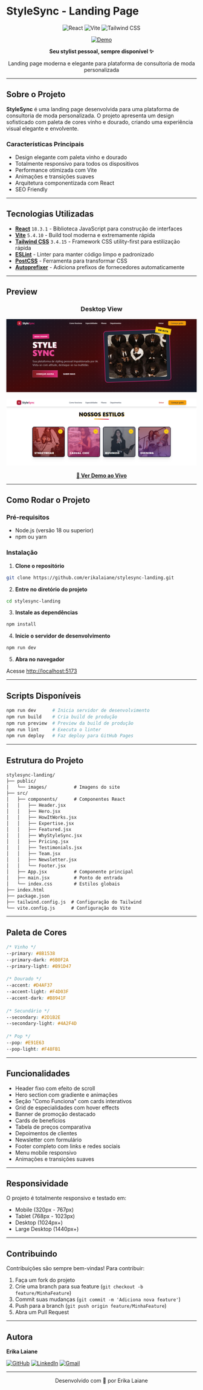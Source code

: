 # StyleSync - Landing Page

<div align="center">

![React](https://img.shields.io/badge/React-20232A?style=for-the-badge&logo=react&logoColor=61DAFB)
![Vite](https://img.shields.io/badge/Vite-646CFF?style=for-the-badge&logo=vite&logoColor=white)
![Tailwind CSS](https://img.shields.io/badge/Tailwind_CSS-38B2AC?style=for-the-badge&logo=tailwind-css&logoColor=white)

[![Demo](https://img.shields.io/badge/Demo-StyleSync-8B1538?style=for-the-badge&logo=vercel&logoColor=white)](https://erikalaiane.github.io/stylesync-landing/)

**Seu stylist pessoal, sempre disponível ✨**

Landing page moderna e elegante para plataforma de consultoria de moda personalizada

</div>

---

## Sobre o Projeto

**StyleSync** é uma landing page desenvolvida para uma plataforma de consultoria de moda personalizada. O projeto apresenta um design sofisticado com paleta de cores vinho e dourado, criando uma experiência visual elegante e envolvente.

### Características Principais

- Design elegante com paleta vinho e dourado
- Totalmente responsivo para todos os dispositivos
- Performance otimizada com Vite
- Animações e transições suaves
- Arquitetura componentizada com React
- SEO Friendly

---

## Tecnologias Utilizadas

- **[React](https://react.dev/)** `18.3.1` - Biblioteca JavaScript para construção de interfaces
- **[Vite](https://vitejs.dev/)** `5.4.10` - Build tool moderna e extremamente rápida
- **[Tailwind CSS](https://tailwindcss.com/)** `3.4.15` - Framework CSS utility-first para estilização rápida
- **[ESLint](https://eslint.org/)** - Linter para manter código limpo e padronizado
- **[PostCSS](https://postcss.org/)** - Ferramenta para transformar CSS
- **[Autoprefixer](https://github.com/postcss/autoprefixer)** - Adiciona prefixos de fornecedores automaticamente

---

## Preview

<div align="center">

### Desktop View
![Desktop Preview](./public/images/capa1.png)

![Desktop Preview](./public/images/capa2.png)

**[🚀 Ver Demo ao Vivo](https://erikalaiane.github.io/stylesync-landing/)**

</div>

---

## Como Rodar o Projeto

### Pré-requisitos

- Node.js (versão 18 ou superior)
- npm ou yarn

### Instalação

1. **Clone o repositório**

```bash
git clone https://github.com/erikalaiane/stylesync-landing.git
```

2. **Entre no diretório do projeto**

```bash
cd stylesync-landing
```

3. **Instale as dependências**

```bash
npm install
```

4. **Inicie o servidor de desenvolvimento**

```bash
npm run dev
```

5. **Abra no navegador**

Acesse [http://localhost:5173](http://localhost:5173)

---

## Scripts Disponíveis

```bash
npm run dev      # Inicia servidor de desenvolvimento
npm run build    # Cria build de produção
npm run preview  # Preview da build de produção
npm run lint     # Executa o linter
npm run deploy   # Faz deploy para GitHub Pages
```

---

## Estrutura do Projeto

```
stylesync-landing/
├── public/
│   └── images/          # Imagens do site
├── src/
│   ├── components/      # Componentes React
│   │   ├── Header.jsx
│   │   ├── Hero.jsx
│   │   ├── HowItWorks.jsx
│   │   ├── Expertise.jsx
│   │   ├── Featured.jsx
│   │   ├── WhyStyleSync.jsx
│   │   ├── Pricing.jsx
│   │   ├── Testimonials.jsx
│   │   ├── Team.jsx
│   │   ├── Newsletter.jsx
│   │   └── Footer.jsx
│   ├── App.jsx          # Componente principal
│   ├── main.jsx         # Ponto de entrada
│   └── index.css        # Estilos globais
├── index.html
├── package.json
├── tailwind.config.js  # Configuração do Tailwind
└── vite.config.js      # Configuração do Vite
```

---

## Paleta de Cores

```css
/* Vinho */
--primary: #8B1538
--primary-dark: #6B0F2A
--primary-light: #B91D47

/* Dourado */
--accent: #D4AF37
--accent-light: #F4D03F
--accent-dark: #B8941F

/* Secundário */
--secondary: #2D1B2E
--secondary-light: #4A2F4D

/* Pop */
--pop: #E91E63
--pop-light: #F48FB1
```

---

## Funcionalidades

- Header fixo com efeito de scroll
- Hero section com gradiente e animações
- Seção "Como Funciona" com cards interativos
- Grid de especialidades com hover effects
- Banner de promoção destacado
- Cards de benefícios
- Tabela de preços comparativa
- Depoimentos de clientes
- Newsletter com formulário
- Footer completo com links e redes sociais
- Menu mobile responsivo
- Animações e transições suaves

---

## Responsividade

O projeto é totalmente responsivo e testado em:

- Mobile (320px - 767px)
- Tablet (768px - 1023px)
- Desktop (1024px+)
- Large Desktop (1440px+)

---

## Contribuindo

Contribuições são sempre bem-vindas! Para contribuir:

1. Faça um fork do projeto
2. Crie uma branch para sua feature (`git checkout -b feature/MinhaFeature`)
3. Commit suas mudanças (`git commit -m 'Adiciona nova feature'`)
4. Push para a branch (`git push origin feature/MinhaFeature`)
5. Abra um Pull Request

---

## Autora

**Erika Laiane**

[![GitHub](https://img.shields.io/badge/GitHub-100000?style=for-the-badge&logo=github&logoColor=white)](https://github.com/erikalaiane)
[![LinkedIn](https://img.shields.io/badge/LinkedIn-0077B5?style=for-the-badge&logo=linkedin&logoColor=white)](https://www.linkedin.com/in/erika-laiane-azevedo)
[![Gmail](https://img.shields.io/badge/Gmail-D14836?style=for-the-badge&logo=gmail&logoColor=white)](mailto:erikalaianeazevedosantos@gmail.com)

---

<div align="center">

Desenvolvido com 💜 por Erika Laiane

</div>